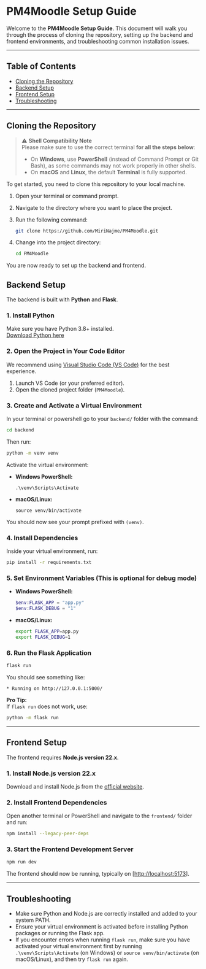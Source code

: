 # PM4Moodle Setup Guide

Welcome to the **PM4Moodle Setup Guide**. This document will walk you through the process of cloning the repository, setting up the backend and frontend environments, and troubleshooting common installation issues.

---

## Table of Contents

- [Cloning the Repository](#cloning-the-repository)
- [Backend Setup](#backend-setup)
- [Frontend Setup](#frontend-setup)
- [Troubleshooting](#troubleshooting)

---


## Cloning the Repository

> ⚠️ **Shell Compatibility Note**  
> Please make sure to use the correct terminal **for all the steps below**:  
> - On **Windows**, use **PowerShell** (instead of Command Prompt or Git Bash), as some commands may not work properly in other shells.  
> - On **macOS** and **Linux**, the default **Terminal** is fully supported.


To get started, you need to clone this repository to your local machine.

1. Open your terminal or command prompt.
2. Navigate to the directory where you want to place the project.
3. Run the following command:

   ```bash
   git clone https://github.com/MiriNajme/PM4Moodle.git

4. Change into the project directory:

    ```bash
   cd PM4Moodle

You are now ready to set up the backend and frontend.

## Backend Setup

The backend is built with **Python** and **Flask**.

### 1. Install Python

Make sure you have Python 3.8+ installed.  
[Download Python here](https://www.python.org/downloads/)

### 2. Open the Project in Your Code Editor

We recommend using [Visual Studio Code (VS Code)](https://code.visualstudio.com/) for the best experience.

1. Launch VS Code (or your preferred editor).
2. Open the cloned project folder (`PM4Moodle`).


### 3. Create and Activate a Virtual Environment

In your terminal or powershell go to your `backend/` folder with the command:

```bash
cd backend
```
Then run:

```bash
python -m venv venv
```

Activate the virtual environment:

- **Windows PowerShell:**
  ```
  .\venv\Scripts\Activate
  ```
- **macOS/Linux:**
  ```
  source venv/bin/activate
  ```

You should now see your prompt prefixed with `(venv)`.

### 4. Install Dependencies

Inside your virtual environment, run:

```bash
pip install -r requirements.txt
```

### 5. Set Environment Variables (This is optional for debug mode)

- **Windows PowerShell:**
  ```powershell
  $env:FLASK_APP = "app.py"
  $env:FLASK_DEBUG = "1"   
  ```
- **macOS/Linux:**
  ```bash
  export FLASK_APP=app.py
  export FLASK_DEBUG=1     
  ```

### 6. Run the Flask Application

```bash
flask run
```

You should see something like:
```
* Running on http://127.0.0.1:5000/
```

**Pro Tip:**  
If `flask run` does not work, use:
```bash
python -m flask run
```

---

## Frontend Setup

The frontend requires **Node.js version 22.x**.

### 1. Install Node.js version 22.x

Download and install Node.js from the [official website](https://nodejs.org/en/download).

### 2. Install Frontend Dependencies

Open another terminal or PowerShell and navigate to the `frontend/` folder and run:

```bash
npm install --legacy-peer-deps
```

### 3. Start the Frontend Development Server

```bash
npm run dev
```

The frontend should now be running, typically on [[http://localhost:5173](http://localhost:5173/)].

---

## Troubleshooting

- Make sure Python and Node.js are correctly installed and added to your system PATH.
- Ensure your virtual environment is activated before installing Python packages or running the Flask app.
- If you encounter errors when running `flask run`, make sure you have activated your virtual environment first by running `.\venv\Scripts\Activate` (on Windows) or `source venv/bin/activate` (on macOS/Linux), and then try `flask run` again.


